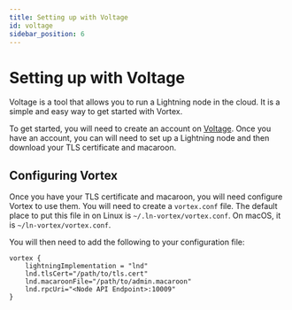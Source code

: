 ```yaml
---
title: Setting up with Voltage
id: voltage
sidebar_position: 6
---
```


# Setting up with Voltage

Voltage is a tool that allows you to run a Lightning node in the cloud. It is a simple and easy way to get started with
Vortex.

To get started, you will need to create an account on [Voltage](https://voltage.cloud/). Once you have an account, you
can will need to set up a Lightning node and then download your TLS certificate and macaroon.

## Configuring Vortex

Once you have your TLS certificate and macaroon, you will need configure Vortex to use them. You will need to create
a `vortex.conf` file. The default place to put this file in on Linux is `~/.ln-vortex/vortex.conf`. On macOS, it
is `~/ln-vortex/vortex.conf`.

You will then need to add the following to your configuration file:

```
vortex {
    lightningImplementation = "lnd"
    lnd.tlsCert="/path/to/tls.cert"
    lnd.macaroonFile="/path/to/admin.macaroon"
    lnd.rpcUri="<Node API Endpoint>:10009"
}
```
